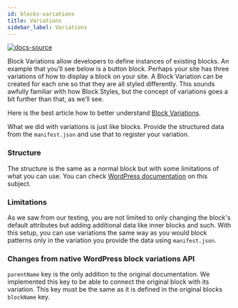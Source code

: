```yaml
---
id: blocks-variations
title: Variations
sidebar_label: Variations
---
```


[![docs-source](https://img.shields.io/badge/source-eigthshift--frontend--libs-yellow?style=for-the-badge&logo=javascript&labelColor=2a2a2a)](https://github.com/infinum/eightshift-frontend-libs/tree/develop/blocks/init/src/blocks/)

Block Variations allow developers to define instances of existing blocks. An example that you’ll see below is a button block. Perhaps your site has three variations of how to display a block on your site. A Block Variation can be created for each one so that they are all styled differently. This sounds awfully familiar with how Block Styles, but the concept of variations goes a bit further than that, as we’ll see.

Here is the best article how to better understand [Block Variations](https://css-tricks.com/how-to-use-block-variations-in-wordpress/).

What we did with variations is just like blocks. Provide the structured data from the `manifest.json` and use that to register your variation.

### Structure

The structure is the same as a normal block but with some limitations of what you can use. You can check [WordPress documentation](https://developer.wordpress.org/block-editor/developers/block-api/block-registration/#variations-optional) on this subject.

### Limitations

As we saw from our testing, you are not limited to only changing the block's default attributes but adding additional data like inner blocks and such. With this setup, you can use variations the same way as you would block patterns only in the variation you provide the data using `manifest.json`.

### Changes from native WordPress block variations API

`parentName` key is the only addition to the original documentation. We implemented this key to be able to connect the original block with its variation. This key must be the same as it is defined in the original blocks `blockName` key.
